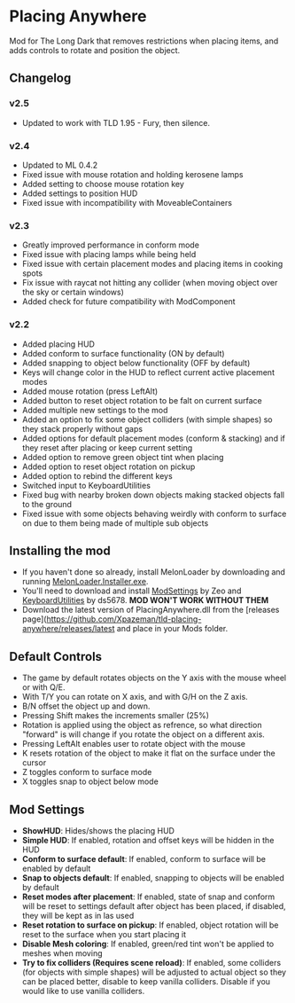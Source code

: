 # Placing Anywhere

Mod for The Long Dark that removes restrictions when placing items, and adds controls to rotate and position the object.

## Changelog

### v2.5
* Updated to work with TLD 1.95 - Fury, then silence.

### v2.4
* Updated to ML 0.4.2
* Fixed issue with mouse rotation and holding kerosene lamps
* Added setting to choose mouse rotation key
* Added settings to position HUD
* Fixed issue with incompatibility with MoveableContainers

### v2.3
* Greatly improved performance in conform mode
* Fixed issue with placing lamps while being held
* Fixed issue with certain placement modes and placing items in cooking spots
* Fix issue with raycat not hitting any collider (when moving object over the sky or certain windows)
* Added check for future compatibility with ModComponent

### v2.2
* Added placing HUD
* Added conform to surface functionality (ON by default)
* Added snapping to object below functionality (OFF by default)
* Keys will change color in the HUD to reflect current active placement modes
* Added mouse rotation (press LeftAlt)
* Added button to reset object rotation to be falt on current surface
* Added multiple new settings to the mod
* Added an option to fix some object colliders (with simple shapes) so they stack properly without gaps
* Added options for default placement modes (conform & stacking) and if they reset after placing or keep current setting
* Added option to remove green object tint when placing
* Added option to reset object rotation on pickup
* Added option to rebind the different keys
* Switched input to KeyboardUtilities
* Fixed bug with nearby broken down objects making stacked objects fall to the ground
* Fixed issue with some objects behaving weirdly with conform to surface on due to them being made of multiple sub objects

## Installing the mod
* If you haven't done so already, install MelonLoader by downloading and running [MelonLoader.Installer.exe](https://github.com/HerpDerpinstine/MelonLoader/releases/latest/download/MelonLoader.Installer.exe).
* You'll need to download and install [ModSettings](https://github.com/zeobviouslyfakeacc/ModSettings/releases/latest/download/ModSettings.dll) by Zeo and [KeyboardUtilities](https://github.com/ds5678/KeyboardUtilities/releases/latest/download/KeyboardUtilities.dll) by ds5678. **MOD WON'T WORK WITHOUT THEM**
* Download the latest version of PlacingAnywhere.dll from the [releases page](https://github.com/Xpazeman/tld-placing-anywhere/releases/latest and place in your Mods folder.

## Default Controls
* The game by default rotates objects on the Y axis with the mouse wheel or with Q/E.
* With T/Y you can rotate on X axis, and with G/H on the Z axis.
* B/N offset the object up and down.
* Pressing Shift makes the increments smaller (25%)
* Rotation is applied using the object as refrence, so what direction "forward" is will change if you rotate the object on a different axis.
* Pressing LeftAlt enables user to rotate object with the mouse
* K resets rotation of the object to make it flat on the surface under the cursor
* Z toggles conform to surface mode
* X toggles snap to object below mode

## Mod Settings
* **ShowHUD**: Hides/shows the placing HUD
* **Simple HUD**: If enabled, rotation and offset keys will be hidden in the HUD
* **Conform to surface default**: If enabled, conform to surface will be enabled by default
* **Snap to objects default**: If enabled, snapping to objects will be enabled by default
* **Reset modes after placement**: If enabled, state of snap and conform will be reset to settings default after object has been placed, if disabled, they will be kept as in las used
* **Reset rotation to surface on pickup**: If enabled, object rotation will be reset to the surface when you start placing it
* **Disable Mesh coloring**: If enabled, green/red tint won't be applied to meshes when moving
* **Try to fix colliders (Requires scene reload)**: If enabled, some colliders (for objects with simple shapes) will be adjusted to actual object so they can be placed better, disable to keep vanilla colliders. Disable if you would like to use vanilla colliders.

